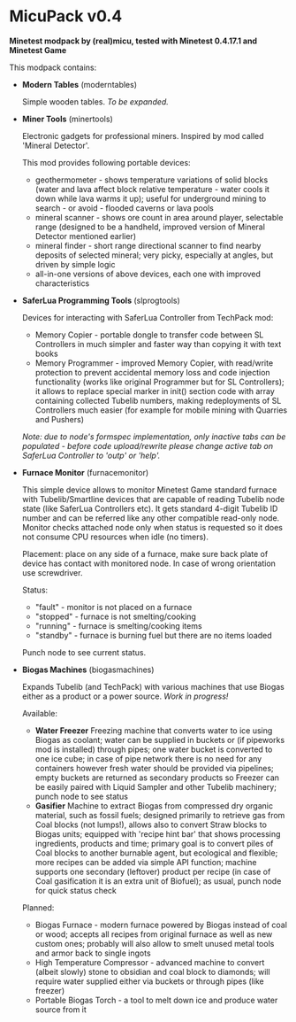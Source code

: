 # MicuPack v0.4

**Minetest modpack by (real)micu, tested with Minetest 0.4.17.1 and Minetest Game**

This modpack contains:

* **Modern Tables** (moderntables)

  Simple wooden tables. *To be expanded.*


* **Miner Tools** (minertools)

  Electronic gadgets for professional miners. Inspired by mod called 'Mineral Detector'.
  
  This mod provides following portable devices: 
  
  - geothermometer - shows temperature variations of solid blocks (water and lava
    affect block relative temperature - water cools it down while lava warms it up);
    useful for underground mining to search - or avoid - flooded caverns or lava pools
  - mineral scanner - shows ore count in area around player, selectable range (designed
    to be a handheld, improved version of Mineral Detector mentioned earlier)
  - mineral finder - short range directional scanner to find nearby deposits of selected
    mineral; very picky, especially at angles, but driven by simple logic
  - all-in-one versions of above devices, each one with improved characteristics


* **SaferLua Programming Tools** (slprogtools)

  Devices for interacting with SaferLua Controller from TechPack mod:

  - Memory Copier - portable dongle to transfer code between SL Controllers in much simpler
    and faster way than copying it with text books
  - Memory Programmer - improved Memory Copier, with read/write protection to prevent
    accidental memory loss and code injection functionality (works like original Programmer
    but for SL Controllers); it allows to replace special marker in init() section
    code with array containing collected Tubelib numbers, making redeployments of SL
    Controllers much easier (for example for mobile mining with Quarries and Pushers)

  *Note: due to node's formspec implementation, only inactive tabs can be populated - before
  code upload/rewrite please change active tab on SaferLua Controller to 'outp' or 'help'.*


* **Furnace Monitor** (furnacemonitor)

  This simple device allows to monitor Minetest Game standard furnace with Tubelib/Smartline
  devices that are capable of reading Tubelib node state (like SaferLua Controllers etc).
  It gets standard 4-digit Tubelib ID number and can be referred like any other compatible
  read-only node.
  Monitor checks attached node only when status is requested so it does not consume CPU
  resources when idle (no timers).

  Placement: place on any side of a furnace, make sure back plate of device has contact with
  monitored node. In case of wrong orientation use screwdriver.

  Status:

  - "fault" - monitor is not placed on a furnace
  - "stopped" - furnace is not smelting/cooking
  - "running" - furnace is smelting/cooking items
  - "standby" - furnace is burning fuel but there are no items loaded

  Punch node to see current status.


* **Biogas Machines** (biogasmachines)

  Expands Tubelib (and TechPack) with various machines that use Biogas either as a product
  or a power source.  *Work in progress!*

  Available:

  - **Water Freezer**
    Freezing machine that converts water to ice using Biogas as coolant; water
    can be supplied in buckets or (if pipeworks mod is installed) through pipes; one water bucket
    is converted to one ice cube; in case of pipe network there is no need for any containers
    however fresh water should be provided via pipelines; empty buckets are returned as secondary
    products so Freezer can be easily paired with Liquid Sampler and other Tubelib machinery;
    punch node to see status
  - **Gasifier**
    Machine to extract Biogas from compressed dry organic material, such as fossil
    fuels; designed primarily to retrieve gas from Coal blocks (not lumps!), allows also to 
    convert Straw blocks to Biogas units; equipped with 'recipe hint bar' that shows processing
    ingredients, products and time; primary goal is to convert piles of Coal blocks to another
    burnable agent, but ecological and flexible; more recipes can be added via simple API
    function; machine supports one secondary (leftover) product per recipe (in case of Coal
    gasification it is an extra unit of Biofuel); as usual, punch node for quick status check

  Planned:

  - Biogas Furnace - modern furnace powered by Biogas instead of coal or wood; accepts
    all recipes from original furnace as well as new custom ones; probably will also allow
    to smelt unused metal tools and armor back to single ingots
  - High Temperature Compressor - advanced machine to convert (albeit slowly) stone to obsidian
    and coal block to diamonds; will require water supplied either via buckets or through
    pipes (like freezer)
  - Portable Biogas Torch - a tool to melt down ice and produce water source from it

